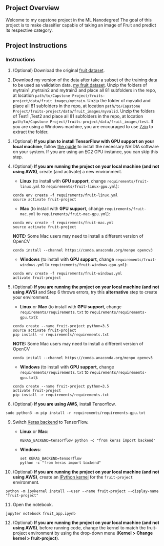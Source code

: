 ﻿## Project Overview

Welcome to my capstone project in the ML Nanodegree! The goal of this project is to make classifier capable of taking an image of Fruit and predict its respective category. 
## Project Instructions

### Instructions

1. (Optional) Download the original [fruit dataset](https://github.com/Horea94/Fruit-Images-Dataset). 

2. Download my version of the data after take a subset of the training  data  to be used as validation data. [my fruit dataset](https://github.com/mustafa150116/fruit_dataset).
Unzip the folders of mytrain1 ,mytrain2 and mytrain3 and place all 81 subfolders in the repo, at location `path/to/Capstone Project/fruits-project/data/fruit_images/mytrain`.
Unzip the folder of myvalid and place all 81 subfolders in the repo, at location `path/to/Capstone Project/fruits-project/data/fruit_images/myvalid`.
Unzip the folders of Test1 ,Test2 and place all 81 subfolders in the repo, at location `path/to/Capstone Project/fruits-project/data/fruit_images/test`.
If you are using a Windows machine, you are encouraged to use [7zip](http://www.7-zip.org/) to extract the folder. 

3. (Optional) __If you plan to install TensorFlow with GPU support on your local machine__, follow [the guide](https://www.tensorflow.org/install/) to install the necessary NVIDIA software on your system.  If you are using an EC2 GPU instance, you can skip this step.

4. (Optional) **If you are running the project on your local machine (and not using AWS)**, create (and activate) a new environment.

	- __Linux__ (to install with __GPU support__, change `requirements/fruit-linux.yml` to `requirements/fruit-linux-gpu.yml`): 
	```
	conda env create -f requirements/fruit-linux.yml
	source activate fruit-project
	```  
	- __Mac__ (to install with __GPU support__, change `requirements/fruit-mac.yml` to `requirements/fruit-mac-gpu.yml`): 
	```
	conda env create -f requirements/fruit-mac.yml
	source activate fruit-project
	```  
	**NOTE:** Some Mac users may need to install a different version of OpenCV
	```
	conda install --channel https://conda.anaconda.org/menpo opencv3
	```
	- __Windows__ (to install with __GPU support__, change `requirements/fruit-windows.yml` to `requirements/fruit-windows-gpu.yml`):  
	```
	conda env create -f requirements/fruit-windows.yml
	activate fruit-project
	```

7. (Optional) **If you are running the project on your local machine (and not using AWS)** and Step 6 throws errors, try this __alternative__ step to create your environment.

	- __Linux__ or __Mac__ (to install with __GPU support__, change `requirements/requirements.txt` to `requirements/requirements-gpu.txt`): 
	```
	conda create --name fruit-project python=3.5
	source activate fruit-project
	pip install -r requirements/requirements.txt
	```
	**NOTE:** Some Mac users may need to install a different version of OpenCV
	```
	conda install --channel https://conda.anaconda.org/menpo opencv3
	```
	- __Windows__ (to install with __GPU support__, change `requirements/requirements.txt` to `requirements/requirements-gpu.txt`):  
	```
	conda create --name fruit-project python=3.5
	activate fruit-project
	pip install -r requirements/requirements.txt
	```
	
8. (Optional) **If you are using AWS**, install Tensorflow.
```
sudo python3 -m pip install -r requirements/requirements-gpu.txt
```
	
9. Switch [Keras backend](https://keras.io/backend/) to TensorFlow.
	- __Linux__ or __Mac__: 
		```
		KERAS_BACKEND=tensorflow python -c "from keras import backend"
		```
	- __Windows__: 
		```
		set KERAS_BACKEND=tensorflow
		python -c "from keras import backend"
		```

10. (Optional) **If you are running the project on your local machine (and not using AWS)**, create an [IPython kernel](http://ipython.readthedocs.io/en/stable/install/kernel_install.html) for the `fruit-project` environment. 
```
python -m ipykernel install --user --name fruit-project --display-name "fruit-project"
```

11. Open the notebook.
```
jupyter notebook fruit_app.ipynb
```

12. (Optional) **If you are running the project on your local machine (and not using AWS)**, before running code, change the kernel to match the fruit-project environment by using the drop-down menu (**Kernel > Change kernel > fruit-project**).